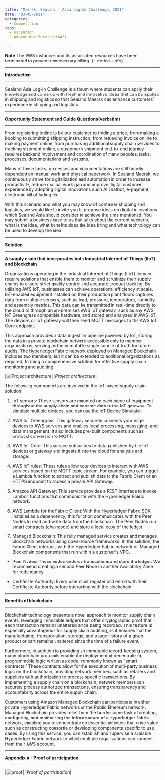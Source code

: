 ```yaml
---
title: "Maersk, Sealand - Asia Log-In Challenge, 2021"
date: "03-05-2021"
categories:
  - Competition
tags:
  - Hackathon
  - Amazon Web Services(AWS)

---
```


**Note** The AWS instances and its associated resources have been terminated to prevent unnecessary billing.
{: .notice--info}

***

<strong>Introduction</strong>

***

Sealand Asia Log-In Challenge is a forum where students can apply their knowledge and come up with fresh and innovative ideas that can be applied in shipping and logistics so that Sealand Maersk can enhance customers’ experience in shipping and logistics. 

***

<strong>Opportunity Statement and Guide Questions(verbatim)</strong>

***

From registering online to be our customer to finding a price, from making a booking to submitting shipping instruction, from retrieving invoice online to making payment online, from purchasing additional supply chain services to tracking shipment online, a customer’s shipment end-to-end journey requires backend involvement and coordination of many peoples, tasks, processes, documentations and systems.

Many of these tasks, processes and documentations are still heavily dependent on manual work and physical paperwork. In Sealand Maersk, we continuously strive for digitalization and automation in order to increase productivity, reduce manual work gap and improve digital customer experience by adopting digital innovations such AI chatbot, e-payment, electronic bill of lading etc.

With this scenario and what you may know of container shipping and logistics, we would like to invite you to propose ideas on digital innovations which Sealand Asia should consider to achieve the aims mentioned. You may submit a business case to us that talks about the current scenario, what is the idea, what benefits does the idea bring and what technology can be used to develop the idea. 

***

<strong>Solution</strong>

***

<strong>A supply chain that incorporates both Industrial Internet of Things (IIoT) and blockchain</strong>

Organizations operating in the Industrial Internet of Things (IIoT) domain require solutions that enable them to monitor and scrutinize their supply chains to ensure strict quality control and accurate product tracking. By utilizing AWS IoT, businesses can achieve operational efficiency at scale. IoT-enabled equipment installed on their production plant floors captures data from multiple sensors, such as load, pressure, temperature, humidity, and assembly metrics. This data can be transmitted in real-time directly to the cloud or through an on-premises AWS IoT gateway, such as any AWS IoT Greengrass compatible hardware, and stored and analyzed in AWS IoT. The devices or IoT gateway will then send MQTT messages to the AWS IoT Core endpoint.

This approach provides a data ingestion pipeline powered by IoT, storing the data in a private blockchain network accessible only to member organizations, serving as the immutable single source of truth for future audits. The Hyperledger Fabric network deployed on Managed Blockchain includes two members, but it can be extended to additional organizations as required, forming a comprehensive solution for effective supply chain monitoring and auditing.

|![Project architecture](/assets/images/Hackathon-SeaLand-2021/SeaLand-2021_cert.png)|
|<em>Project architecture</em>|

The following components are involved in the IoT-based supply chain solution:

1. IoT sensors: These sensors are mounted on each piece of equipment throughout the supply chain and transmit data to the IoT gateway. To simulate multiple devices, you can use the IoT Device Simulator.

2. AWS IoT Greengrass: This gateway securely connects your edge devices to AWS services and enables local processing, messaging, and data management. It also includes pre-built components such as protocol conversion to MQTT.

3. AWS IoT Core: This service subscribes to data published by the IoT devices or gateway and ingests it into the cloud for analysis and storage.

4. AWS IoT rules: These rules allow your devices to interact with AWS services based on the MQTT topic stream. For example, you can trigger a Lambda function to extract and publish data to the Fabric Client or an HTTPS endpoint to access a private API Gateway.

5. Amazon API Gateway: This service provides a REST interface to invoke Lambda functions that communicate with the Hyperledger Fabric network.

6. AWS Lambda for the Fabric Client: With the Hyperledger Fabric SDK installed as a dependency, this function communicates with the Peer Nodes to read and write data from the blockchain. The Peer Nodes run smart contracts (chaincode) and store a local copy of the ledger.

7. Managed Blockchain: This fully managed service creates and manages blockchain networks using open-source frameworks. In the solution, the Fabric Client interacts with the Hyperledger Fabric network on Managed Blockchain components that run within a customer's VPC.

- Peer Nodes: These nodes endorse transactions and store the ledger. We recommend creating a second Peer Node in another Availability Zone for redundancy.
        
- Certificate Authority: Every user must register and enroll with their Certificate Authority before interacting with the blockchain.

***

<strong>Benefits of blockchain</strong>

***
Blockchain technology presents a novel approach to monitor supply chain events, leveraging immutable ledgers that offer cryptographic proof that each transaction remains unaltered since being recorded. This feature is especially advantageous for supply chain auditing, as it ensures that the manufacturing, transportation, storage, and usage history of a given product or part remains unaltered since the time of a failure event.

Furthermore, in addition to providing an immutable record-keeping system, many blockchain protocols enable the deployment of decentralized, programmable logic written as code, commonly known as "smart contracts." These contracts allow for the execution of multi-party business logic on the blockchain, providing network members such as retailers and suppliers with authorization to process specific transactions. By implementing a supply chain on a blockchain, network members can securely process authorized transactions, ensuring transparency and accountability across the entire supply chain.

Customers using Amazon Managed Blockchain can participate in either private Hyperledger Fabric networks or the Public Ethereum network. Managed Blockchain provides relief from the burdensome task of creating, configuring, and maintaining the infrastructure of a Hyperledger Fabric network, enabling you to concentrate on essential activities that drive value such as constructing consortia or developing components specific to use cases. By using this service, you can establish and supervise a scalable Hyperledger Fabric network to which multiple organizations can connect from their AWS account.

***

<strong>Appendix A - Proof of participation </strong>

***

|![proof](/assets/images/Hackathon-SeaLand-2021/SeaLand-2021_cert.png)|
|<em>Proof of participation</em>|